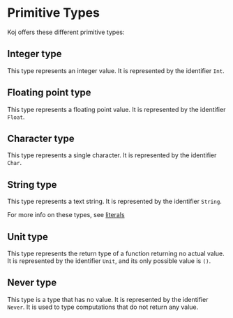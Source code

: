 # Primitive Types

Koj offers these different primitive types:

## Integer type

This type represents an integer value. It is represented by the identifier `Int`.

## Floating point type

This type represents a floating point value. It is represented by the identifier `Float`.

## Character type

This type represents a single character. It is represented by the identifier `Char`.

## String type

This type represents a text string. It is represented by the identifier `String`.

For more info on these types, see [literals](/lexical_structure/literals.md)

## Unit type

This type represents the return type of a function returning no actual value. It is represented by the identifier `Unit`, and its only possible value is `()`.

## Never type

This type is a type that has no value. It is represented by the identifier `Never`. It is used to type computations that do not return any value.
